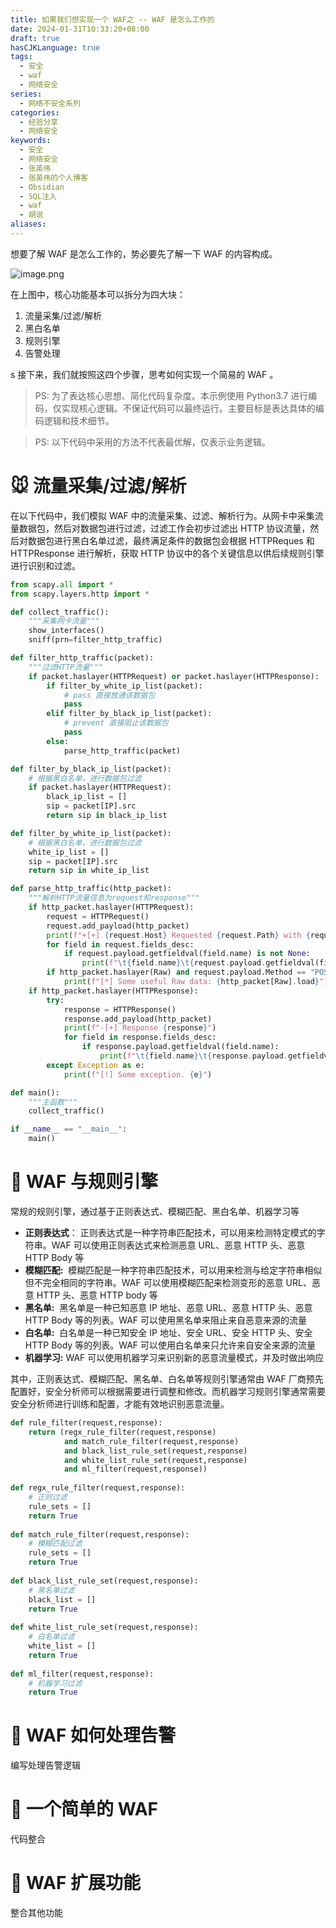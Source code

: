 ```yaml
---
title: 如果我们想实现一个 WAF之 -- WAF 是怎么工作的
date: 2024-01-31T10:33:20+08:00
draft: true
hasCJKLanguage: true
tags:
  - 安全
  - waf
  - 网络安全
series:
  - 网络不安全系列
categories:
  - 经验分享
  - 网络安全
keywords:
  - 安全
  - 网络安全
  - 张英伟
  - 张英伟的个人博客
  - Obsidian
  - SQL注入
  - waf
  - 胡说
aliases:
---
```


想要了解 WAF 是怎么工作的，势必要先了解一下 WAF 的内容构成。

![image.png](https://hushuo.zhangyingwei.com/20240131105742.png)

在上图中，核心功能基本可以拆分为四大块：

1. 流量采集/过滤/解析
2. 黑白名单
3. 规则引擎
4. 告警处理

s 接下来，我们就按照这四个步骤，思考如何实现一个简易的 WAF 。

> PS: 为了表达核心思想、简化代码复杂度。本示例使用 Python3.7 进行编码，仅实现核心逻辑。不保证代码可以最终运行。主要目标是表达具体的编码逻辑和技术细节。

> PS: 以下代码中采用的方法不代表最优解，仅表示业务逻辑。

# 🐭 流量采集/过滤/解析

在以下代码中，我们模拟 WAF 中的流量采集、过滤、解析行为。从网卡中采集流量数据包，然后对数据包进行过滤，过滤工作会初步过滤出 HTTP 协议流量，然后对数据包进行黑白名单过滤，最终满足条件的数据包会根据 HTTPReques 和 HTTPResponse 进行解析，获取 HTTP 协议中的各个关键信息以供后续规则引擎进行识别和过滤。

```python
from scapy.all import *
from scapy.layers.http import *

def collect_traffic():
    """采集网卡流量"""
    show_interfaces()
    sniff(prn=filter_http_traffic)

def filter_http_traffic(packet):
    """过滤HTTP流量"""
    if packet.haslayer(HTTPRequest) or packet.haslayer(HTTPResponse):
        if filter_by_white_ip_list(packet):
            # pass 直接放通该数据包
            pass
        elif filter_by_black_ip_list(packet):
            # prevent 直接阻止该数据包
            pass
        else:
            parse_http_traffic(packet)

def filter_by_black_ip_list(packet):
    # 根据黑白名单，进行数据包过滤
    if packet.haslayer(HTTPRequest):
        black_ip_list = []
        sip = packet[IP].src
        return sip in black_ip_list

def filter_by_white_ip_list(packet):
    # 根据黑白名单，进行数据包过滤
    white_ip_list = []
    sip = packet[IP].src
    return sip in white_ip_list

def parse_http_traffic(http_packet):
    """解析HTTP流量信息为request和response"""
    if http_packet.haslayer(HTTPRequest):
        request = HTTPRequest()
        request.add_payload(http_packet)
        print(f"+[+] {request.Host} Requested {request.Path} with {request.Method}")
        for field in request.fields_desc:
            if request.payload.getfieldval(field.name) is not None:
                print(f"\t{field.name}\t{request.payload.getfieldval(field.name)}")
        if http_packet.haslayer(Raw) and request.payload.Method == "POST":
            print(f"[*] Some useful Raw data: {http_packet[Raw].load}")
    if http_packet.haslayer(HTTPResponse):
        try:
            response = HTTPResponse()
            response.add_payload(http_packet)
            print(f"-[+] Response {response}")
            for field in response.fields_desc:
                if response.payload.getfieldval(field.name):
                    print(f"\t{field.name}\t{response.payload.getfieldval(field.name)}")
        except Exception as e:
            print(f"[!] Some exception. {e}")

def main():
    """主函数"""
    collect_traffic()

if __name__ == "__main__":
    main()
```

# 🐰 WAF 与规则引擎

常规的规则引擎，通过基于正则表达式、模糊匹配、黑白名单、机器学习等

- **正则表达式**： 正则表达式是一种字符串匹配技术，可以用来检测特定模式的字符串。WAF 可以使用正则表达式来检测恶意 URL、恶意 HTTP 头、恶意 HTTP Body 等
- **模糊匹配:**  模糊匹配是一种字符串匹配技术，可以用来检测与给定字符串相似但不完全相同的字符串。WAF 可以使用模糊匹配来检测变形的恶意 URL、恶意 HTTP 头、恶意 HTTP body 等
- **黑名单:**  黑名单是一种已知恶意 IP 地址、恶意 URL、恶意 HTTP 头、恶意 HTTP Body 等的列表。WAF 可以使用黑名单来阻止来自恶意来源的流量
- **白名单:**  白名单是一种已知安全 IP 地址、安全 URL、安全 HTTP 头、安全 HTTP Body 等的列表。WAF 可以使用白名单来只允许来自安全来源的流量
- **机器学习:** WAF 可以使用机器学习来识别新的恶意流量模式，并及时做出响应

其中，正则表达式、模糊匹配、黑名单、白名单等规则引擎通常由 WAF 厂商预先配置好，安全分析师可以根据需要进行调整和修改。而机器学习规则引擎通常需要安全分析师进行训练和配置，才能有效地识别恶意流量。

```python
def rule_filter(request,response):  
    return (regx_rule_filter(request,response)  
            and match_rule_filter(request,response)  
            and black_list_rule_set(request,response)  
            and white_list_rule_set(request,response)  
            and ml_filter(request,response))  
  
def regx_rule_filter(request,response):  
    # 正则过滤  
    rule_sets = []  
    return True  
  
def match_rule_filter(request,response):  
    # 模糊匹配过滤  
    rule_sets = []  
    return True  
  
def black_list_rule_set(request,response):  
    # 黑名单过滤  
    black_list = []  
    return True  
  
def white_list_rule_set(request,response):  
    # 白名单过滤  
    white_list = []  
    return True  
  
def ml_filter(request,response):  
    # 机器学习过滤  
    return True
```


# 🐲 WAF 如何处理告警

编写处理告警逻辑

# 🐍 一个简单的 WAF

代码整合

# 🐎 WAF 扩展功能

整合其他功能

